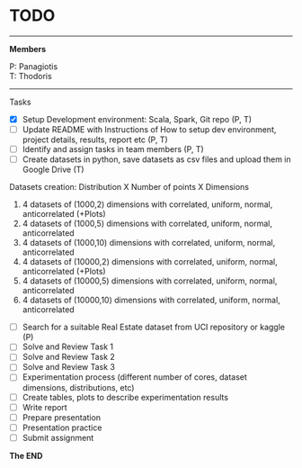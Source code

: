 # TODO

---

**Members**   

P: Panagiotis   
T: Thodoris

---

Tasks 

- [X] Setup Development environment: Scala, Spark, Git repo (P, T)
- [ ] Update README with Instructions of How to setup dev environment, project details, results, report etc (P, T)
- [ ] Identify and assign tasks in team members (P, T)
- [ ] Create datasets in python, save datasets as csv files and upload them in Google Drive (T)

Datasets creation: Distribution X Number of points X Dimensions

1. 4 datasets of (1000,2) dimensions with correlated, uniform, normal, anticorrelated (+Plots)
2. 4 datasets of (1000,5) dimensions with correlated, uniform, normal, anticorrelated
3. 4 datasets of (1000,10) dimensions with correlated, uniform, normal, anticorrelated
4. 4 datasets of (10000,2) dimensions with correlated, uniform, normal, anticorrelated (+Plots)
5. 4 datasets of (10000,5) dimensions with correlated, uniform, normal, anticorrelated
6. 4 datasets of (10000,10) dimensions with correlated, uniform, normal, anticorrelated

- [ ] Search for a suitable Real Estate dataset from UCI repository or kaggle (P)
- [ ] Solve and Review Task 1
- [ ] Solve and Review Task 2
- [ ] Solve and Review Task 3
- [ ] Experimentation process (different number of cores, dataset dimensions, distributions, etc)
- [ ] Create tables, plots to describe experimentation results
- [ ] Write report
- [ ] Prepare presentation
- [ ] Presentation practice
- [ ] Submit assignment

**The END**
